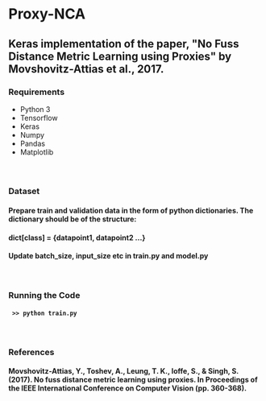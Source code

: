 # Proxy-NCA
## Keras implementation of the paper, "No Fuss Distance Metric Learning using Proxies" by Movshovitz-Attias et al., 2017.

### Requirements
* Python 3
* Tensorflow
* Keras
* Numpy
* Pandas
* Matplotlib
#### </br>

### Dataset
#### Prepare train and validation data in the form of python dictionaries. The dictionary should be of the structure:
#### dict[class] = {datapoint1, datapoint2 ...} </br>
#### Update batch_size, input_size etc in train.py and model.py
#### </br>

### Running the Code

#### ``` >> python train.py```
#### </br>

### References
#### Movshovitz-Attias, Y., Toshev, A., Leung, T. K., Ioffe, S., & Singh, S. (2017). No fuss distance metric learning using proxies. In Proceedings of the IEEE International Conference on Computer Vision (pp. 360-368).
